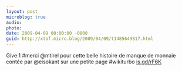 ```yaml
---
layout: post
microblog: true
audio: 
photo: 
date: 2009-04-09 00:00:00 -0000
guid: http://xtof.micro.blog/2009/04/09/t1485649817.html
---
```

Give 1 #merci @mtirel pour cette belle histoire de manque de monnaie contée par @eisokant sur une petite page #wikiturbo  [is.gd/rF6K](http://is.gd/rF6K)
